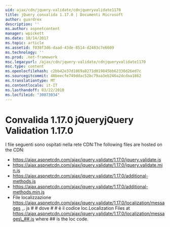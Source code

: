 ```yaml
---
uid: ajax/cdn/jquery-validate/cdnjqueryvalidate1170
title: jQuery convalida 1.17.0 | Documenti Microsoft
author: guardrex
description: ''
ms.author: aspnetcontent
manager: wpickett
ms.date: 10/14/2017
ms.topic: article
ms.assetid: f038f3d6-daad-43de-8514-d2483c7e6609
ms.technology: ''
ms.prod: .net-framework
msc.legacyurl: /ajax/cdn/jquery-validate/cdnjqueryvalidate1170
msc.type: content
ms.openlocfilehash: c2bb42e37d1869a8271d019845bb62330d26ed7c
ms.sourcegitcommit: 48beecfe749ddac52bc79aa3eb246a2dcdaa1862
ms.translationtype: MT
ms.contentlocale: it-IT
ms.lasthandoff: 03/22/2018
ms.locfileid: "30073034"
---
```

<a name="jquery-validation-1170"></a><span data-ttu-id="0b562-102">Convalida 1.17.0 jQuery</span><span class="sxs-lookup"><span data-stu-id="0b562-102">jQuery Validation 1.17.0</span></span>
====================
<span data-ttu-id="0b562-103">I file seguenti sono ospitati nella rete CDN:</span><span class="sxs-lookup"><span data-stu-id="0b562-103">The following files are hosted on the CDN:</span></span>

- https://ajax.aspnetcdn.com/ajax/jquery.validate/1.17.0/jquery.validate.js
- https://ajax.aspnetcdn.com/ajax/jquery.validate/1.17.0/jquery.validate.min.js
- https://ajax.aspnetcdn.com/ajax/jquery.validate/1.17.0/additional-methods.js
- https://ajax.aspnetcdn.com/ajax/jquery.validate/1.17.0/additional-methods.min.js
- <span data-ttu-id="0b562-104">File localizzazione https://ajax.aspnetcdn.com/ajax/jquery.validate/1.17.0/localization/messages \_. js # # dove # # è il codice loc.</span><span class="sxs-lookup"><span data-stu-id="0b562-104">Localization Files at https://ajax.aspnetcdn.com/ajax/jquery.validate/1.17.0/localization/messages\_##.js where ## is the loc code.</span></span>
